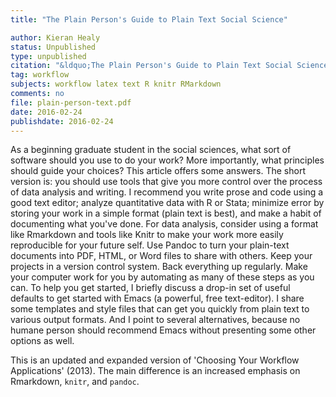 ```yaml
---
title: "The Plain Person's Guide to Plain Text Social Science"

author: Kieran Healy
status: Unpublished
type: unpublished
citation: "&ldquo;The Plain Person's Guide to Plain Text Social Science.&rdquo;"
tag: workflow 
subjects: workflow latex text R knitr RMarkdown
comments: no
file: plain-person-text.pdf
date: 2016-02-24
publishdate: 2016-02-24
---
```

As a beginning graduate student in the social sciences, what sort of software should you use to do your work? More importantly, what principles should guide your choices? This article offers some answers. The short version is: you should use tools that give you more control over the process of data analysis and writing. I recommend you write prose and code using a good text editor; analyze quantitative data with R or Stata; minimize error by storing your work in a simple format (plain text is best), and make a habit of documenting what you've done. For data analysis, consider using a format like Rmarkdown and tools like Knitr to make your work more easily reproducible for your future self. Use Pandoc to turn your plain-text documents into PDF, HTML, or Word files to share with others. Keep your projects in a version control system. Back everything up regularly. Make your computer work for you by automating as many of these steps as you can. To help you get started, I briefly discuss a drop-in set of useful defaults to get started with Emacs (a powerful, free text-editor). I share some templates and style files that can get you quickly from plain text to various output formats. And I point to several alternatives, because no humane person should recommend Emacs without presenting some other options as well.

This is an updated and expanded version of 'Choosing Your Workflow Applications' (2013). The main difference is an increased emphasis on Rmarkdown, `knitr`, and `pandoc`.
